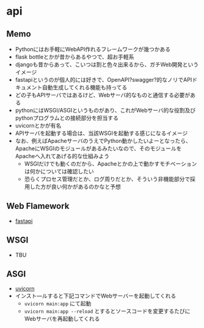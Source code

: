 # api

## Memo

- Pythonにはお手軽にWebAPI作れるフレームワークが幾つかある
- flask bottleとかが昔からあるやつで、超お手軽系
- djangoも昔からあって、こいつは割と色々出来るから、ガチWeb開発というイメージ
- fastapiというのが個人的には好きで、OpenAPI?swagger?的なノリでAPIドキュメント自動生成してくれる機能も持ってる
- どの子もAPIサーバではあるけど、Webサーバ的なものと通信する必要がある
- pythonにはWSGI/ASGIというものがあり、これがWebサーバ的な役割及びpythonプログラムとの接続部分を担当する
- uvicornとかが有名
- APIサーバを起動する場合は、当該WSGIを起動する感じになるイメージ
- なお、例えばApacheサーバのうえでPython動かしたいよーとなったら、ApacheにWSGIのモジュールがあるみたいなので、そのモジュールをApacheへ入れてあげる的な仕組みよう
  - WSGIだけでも動くのだから、Apacheとかの上で動かすモチベーションは何かについては確認したい
  - 恐らくプロセス管理だとか、ログ周りだとか、そういう非機能部分で採用した方が良い何かがあるのかなと予想

## Web Flamework

- [fastapi](https://fastapi.tiangolo.com/ja/)

## WSGI

- TBU

## ASGI

- [uvicorn](https://www.uvicorn.org/)
- インスト―ルすると下記コマンドでWebサーバーを起動してくれる
  - `uvicorn main:app` にて起動
  - `uvicorn main:app --reload` とするとソースコードを変更するたびにWebサーバを再起動してくれる
